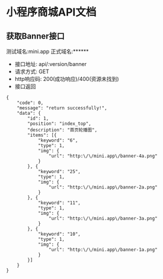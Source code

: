 小程序商城API文档
===========

## 获取Banner接口

测试域名:mini.app
正式域名:******

- 接口地址: api/:version/banner
- 请求方式: GET
- http响应码: 200(成功响应)/400(资源未找到)
- 接口返回
```
{
	"code": 0,
	"message": "return successfully!",
	"data": {
		"id": 1,
		"position": "index_top",
		"description": "首页轮播图",
		"items": [{
			"keyword": "6",
			"type": 1,
			"img": {
				"url": "http:\/\/mini.app\/banner-4a.png"
			}
		}, {
			"keyword": "25",
			"type": 1,
			"img": {
				"url": "http:\/\/mini.app\/banner-2a.png"
			}
		}, {
			"keyword": "11",
			"type": 1,
			"img": {
				"url": "http:\/\/mini.app\/banner-3a.png"
			}
		}, {
			"keyword": "10",
			"type": 1,
			"img": {
				"url": "http:\/\/mini.app\/banner-1a.png"
			}
		}]
	}
}
```


